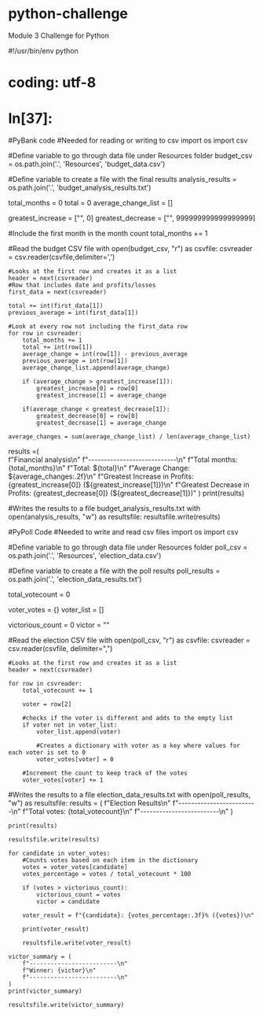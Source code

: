 # python-challenge
Module 3 Challenge for Python

#!/usr/bin/env python
# coding: utf-8

# In[37]:

#PyBank code
#Needed for reading or writing to csv
import os
import csv

#Define variable to go through data file under Resources folder
budget_csv = os.path.join('.', 'Resources', 'budget_data.csv')

#Define variable to create a file with the final results
analysis_results = os.path.join('.', 'budget_analysis_results.txt')

total_months = 0
total = 0
average_change_list = []

greatest_increase = ["", 0]
greatest_decrease = ["", 999999999999999999]

#Include the first month in the month count
total_months += 1

#Read the budget CSV file
with open(budget_csv, "r") as csvfile:
    csvreader = csv.reader(csvfile,delimiter=',')
    
    #Looks at the first row and creates it as a list
    header = next(csvreader)
    #Row that includes date and profits/losses 
    first_data = next(csvreader)
    
    total += int(first_data[1])
    previous_average = int(first_data[1])
    
    #Look at every row not including the first_data row
    for row in csvreader:
        total_months += 1
        total += int(row[1])
        average_change = int(row[1]) - previous_average
        previous_average = int(row[1])
        average_change_list.append(average_change)
     
        if (average_change > greatest_increase[1]):
            greatest_increase[0] = row[0]
            greatest_increase[1] = average_change
            
        if(average_change < greatest_decrease[1]):
            greatest_decrease[0] = row[0]
            greatest_decrease[1] = average_change
  
    average_changes = sum(average_change_list) / len(average_change_list)
    
results =(  
    f"Financial analysis\n"
    f"----------------------------\n"
    f"Total months: {total_months}\n"
    f"Total: ${total}\n"
    f"Average Change: ${average_changes:.2f}\n"
    f"Greatest Increase in Profits: {greatest_increase[0]} (${greatest_increase[1]})\n"
    f"Greatest Decrease in Profits: {greatest_decrease[0]} (${greatest_decrease[1]})"
)
print(results)

#Writes the results to a file budget_analysis_results.txt
with open(analysis_results, "w") as resultsfile:
    resultsfile.write(results)



#PyPoll Code
#Needed to write and read csv files
import os
import csv

#Define variable to go through data file under Resources folder
poll_csv = os.path.join('.', 'Resources', 'election_data.csv')

#Define variable to create a file with the poll results
poll_results = os.path.join('.', 'election_data_results.txt')

total_votecount = 0

voter_votes = {}
voter_list = []

victorious_count = 0
victor = ""

#Read the election CSV file
with open(poll_csv, "r") as csvfile:
    csvreader = csv.reader(csvfile, delimiter=",")
    
    #Looks at the first row and creates it as a list
    header = next(csvreader)
    
    for row in csvreader:
        total_votecount += 1
        
        voter = row[2]
        
        #checks if the voter is different and adds to the empty list
        if voter not in voter_list:
            voter_list.append(voter)
            
            #Creates a dictionary with voter as a key where values for each voter is set to 0
            voter_votes[voter] = 0
            
        #Increment the count to keep track of the votes  
        voter_votes[voter] += 1

#Writes the results to a file election_data_results.txt
with open(poll_results, "w") as resultsfile:
    results = (
        f"Election Results\n"
        f"-------------------------\n"
        f"Total votes: {total_votecount}\n"
        f"-------------------------\n"
    )
     
    print(results)
    
    resultsfile.write(results)
    
    for candidate in voter_votes:
        #Counts votes based on each item in the dictionary
        votes = voter_votes[candidate]
        votes_percentage = votes / total_votecount * 100
        
        if (votes > victorious_count):
            victorious_count = votes
            victor = candidate
            
        voter_result = f"{candidate}: {votes_percentage:.3f}% ({votes})\n"
        
        print(voter_result)
        
        resultsfile.write(voter_result)
        
    victor_summary = (
        f"-------------------------\n"
        f"Winner: {victor}\n"
        f"-------------------------\n"
    )
    print(victor_summary)
    
    resultsfile.write(victor_summary)
